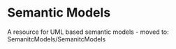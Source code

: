 # Semantic Models
A resource for UML based semantic models - moved to: SemanitcModels/SemanitcModels
